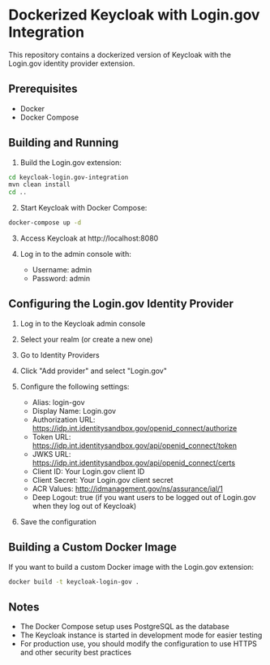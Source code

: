 # Dockerized Keycloak with Login.gov Integration

This repository contains a dockerized version of Keycloak with the Login.gov identity provider extension.

## Prerequisites

- Docker
- Docker Compose

## Building and Running

1. Build the Login.gov extension:

```bash
cd keycloak-login.gov-integration
mvn clean install
cd ..
```

2. Start Keycloak with Docker Compose:

```bash
docker-compose up -d
```

3. Access Keycloak at http://localhost:8080

4. Log in to the admin console with:
   - Username: admin
   - Password: admin

## Configuring the Login.gov Identity Provider

1. Log in to the Keycloak admin console
2. Select your realm (or create a new one)
3. Go to Identity Providers
4. Click "Add provider" and select "Login.gov"
5. Configure the following settings:
   - Alias: login-gov
   - Display Name: Login.gov
   - Authorization URL: https://idp.int.identitysandbox.gov/openid_connect/authorize
   - Token URL: https://idp.int.identitysandbox.gov/api/openid_connect/token
   - JWKS URL: https://idp.int.identitysandbox.gov/api/openid_connect/certs
   - Client ID: Your Login.gov client ID
   - Client Secret: Your Login.gov client secret
   - ACR Values: http://idmanagement.gov/ns/assurance/ial/1
   - Deep Logout: true (if you want users to be logged out of Login.gov when they log out of Keycloak)

6. Save the configuration

## Building a Custom Docker Image

If you want to build a custom Docker image with the Login.gov extension:

```bash
docker build -t keycloak-login-gov .
```

## Notes

- The Docker Compose setup uses PostgreSQL as the database
- The Keycloak instance is started in development mode for easier testing
- For production use, you should modify the configuration to use HTTPS and other security best practices
